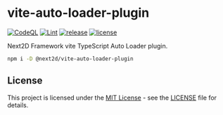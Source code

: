 # vite-auto-loader-plugin

[![CodeQL](https://github.com/Next2D/vite-auto-loader-plugin/actions/workflows/codeql-analysis.yml/badge.svg?branch=main)](https://github.com/Next2D/vite-auto-loader-plugin/actions/workflows/codeql-analysis.yml)
[![Lint](https://github.com/Next2D/vite-auto-loader-plugin/actions/workflows/lint.yml/badge.svg?branch=main)](https://github.com/Next2D/vite-auto-loader-plugin/actions/workflows/lint.yml)
[![release](https://img.shields.io/github/v/release/Next2D/vite-auto-loader-plugin)](https://github.com/Next2D/vite-auto-loader-plugin/releases)
[![license](https://img.shields.io/github/license/Next2D/vite-auto-loader-plugin)](https://github.com/Next2D/vite-auto-loader-plugin/blob/main/LICENSE)

Next2D Framework vite TypeScript Auto Loader plugin.

```sh
npm i -D @next2d/vite-auto-loader-plugin
```

## License
This project is licensed under the [MIT License](https://opensource.org/licenses/MIT) - see the [LICENSE](LICENSE) file for details.